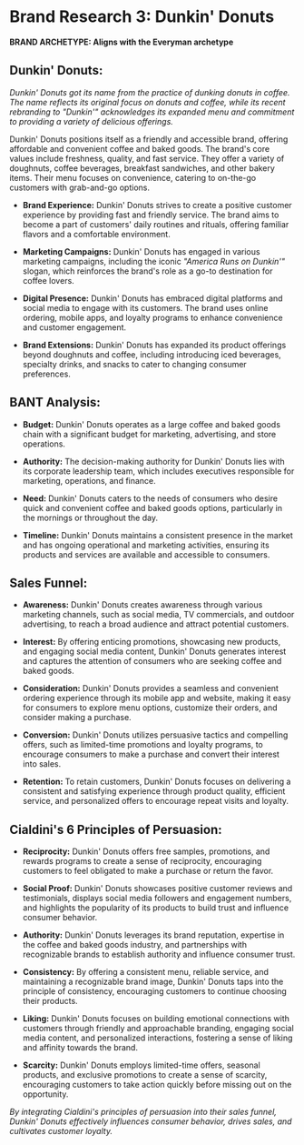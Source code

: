 # Brand Research 3: Dunkin' Donuts

**BRAND ARCHETYPE: Aligns with the Everyman archetype**

## Dunkin' Donuts:

_Dunkin' Donuts got its name from the practice of dunking donuts in coffee. The name reflects its original focus on donuts and coffee, while its recent rebranding to "Dunkin'" acknowledges its expanded menu and commitment to providing a variety of delicious offerings._

Dunkin' Donuts positions itself as a friendly and accessible brand, offering affordable and convenient coffee and baked goods. The brand's core values include freshness, quality, and fast service. They offer a variety of doughnuts, coffee beverages, breakfast sandwiches, and other bakery items. Their menu focuses on convenience, catering to on-the-go customers with grab-and-go options. 

- **Brand Experience:**
Dunkin' Donuts strives to create a positive customer experience by providing fast and friendly service. The brand aims to become a part of customers' daily routines and rituals, offering familiar flavors and a comfortable environment.

- **Marketing Campaigns:**
Dunkin' Donuts has engaged in various marketing campaigns, including the iconic _"America Runs on Dunkin'"_ slogan, which reinforces the brand's role as a go-to destination for coffee lovers.

- **Digital Presence:**
Dunkin' Donuts has embraced digital platforms and social media to engage with its customers. The brand uses online ordering, mobile apps, and loyalty programs to enhance convenience and customer engagement.

- **Brand Extensions:** 
Dunkin' Donuts has expanded its product offerings beyond doughnuts and coffee, including introducing iced beverages, specialty drinks, and snacks to cater to changing consumer preferences.

## BANT Analysis:


- **Budget:**
 Dunkin' Donuts operates as a large coffee and baked goods chain with a significant budget for marketing, advertising, and store operations.

- **Authority:** 
The decision-making authority for Dunkin' Donuts lies with its corporate leadership team, which includes executives responsible for marketing, operations, and finance.

- **Need:** 
Dunkin' Donuts caters to the needs of consumers who desire quick and convenient coffee and baked goods options, particularly in the mornings or throughout the day.

- **Timeline:**
 Dunkin' Donuts maintains a consistent presence in the market and has ongoing operational and marketing activities, ensuring its products and services are available and accessible to consumers.

## Sales Funnel:

 - **Awareness:** Dunkin' Donuts creates awareness through various marketing channels, such as social media, TV commercials, and outdoor advertising, to reach a broad audience and attract potential customers.

 - **Interest:** By offering enticing promotions, showcasing new products, and engaging social media content, Dunkin' Donuts generates interest and captures the attention of consumers who are seeking coffee and baked goods.

 - **Consideration:** Dunkin' Donuts provides a seamless and convenient ordering experience through its mobile app and website, making it easy for consumers to explore menu options, customize their orders, and consider making a purchase.

 - **Conversion:** Dunkin' Donuts utilizes persuasive tactics and compelling offers, such as limited-time promotions and loyalty programs, to encourage consumers to make a purchase and convert their interest into sales.

 - **Retention:** To retain customers, Dunkin' Donuts focuses on delivering a consistent and satisfying experience through product quality, efficient service, and personalized offers to encourage repeat visits and loyalty.

## Cialdini's 6 Principles of Persuasion:

 - **Reciprocity:** Dunkin' Donuts offers free samples, promotions, and rewards programs to create a sense of reciprocity, encouraging customers to feel obligated to make a purchase or return the favor.

 - **Social Proof:** Dunkin' Donuts showcases positive customer reviews and testimonials, displays social media followers and engagement numbers, and highlights the popularity of its products to build trust and influence consumer behavior.

 - **Authority:** Dunkin' Donuts leverages its brand reputation, expertise in the coffee and baked goods industry, and partnerships with recognizable brands to establish authority and influence consumer trust.

 - **Consistency:** By offering a consistent menu, reliable service, and maintaining a recognizable brand image, Dunkin' Donuts taps into the principle of consistency, encouraging customers to continue choosing their products.

 - **Liking:** Dunkin' Donuts focuses on building emotional connections with customers through friendly and approachable branding, engaging social media content, and personalized interactions, fostering a sense of liking and affinity towards the brand.

 - **Scarcity:** Dunkin' Donuts employs limited-time offers, seasonal products, and exclusive promotions to create a sense of scarcity, encouraging customers to take action quickly before missing out on the opportunity.

_By integrating Cialdini's principles of persuasion into their sales funnel, Dunkin' Donuts effectively influences consumer behavior, drives sales, and cultivates customer loyalty._